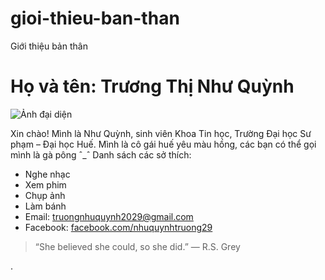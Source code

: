 # gioi-thieu-ban-than
Giới thiệu bản thân
# Họ và tên: Trương Thị Như Quỳnh

![Ảnh đại diện](images/IMG_7108.jpg)

Xin chào! Mình là Như Quỳnh, sinh viên Khoa Tin học, Trường Đại học Sư phạm – Đại học Huế. Mình là cô gái huế yêu màu hồng, các bạn có thể gọi mình là gà pông ˆ_ˆ
Danh sách các sở thích:
- Nghe nhạc
- Xem phim 
- Chụp ảnh
- Làm bánh
- Email: [truongnhuquynh2029@gmail.com](mailto:truongnhuquynh2029@gmail.com)
- Facebook: [facebook.com/nhuquynhtruong29](facebook.com/nhuquynhtruong29)
> “She believed she could, so she did.” — R.S. Grey

.
